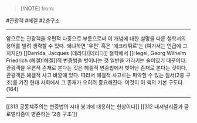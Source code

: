  > [!NOTE] from: 

#관광객 #헤겔 #2층구조 

--- 
앞으로는 관광객을  우편적 다중으로 부름으로써 이 개념에 대한 설명을 다른 철학서의 용어를 빌려 생략할 수 있다. 왜냐하면 '우편' 혹은 '에크리튀르'는 (여기서는 언급에 그치지만) [[Derrida, Jacques (데리다)|데리다]] 철학에서 [[Hegel, Georg Wilhelm Friedrich (헤겔)|헤겔]]적 변증법을 벗어나는 것 일반을 가리키는 술어였기 때문이다. 관광객을 우편적 존재로 본다는 것은 헤겔적 변증법에서 벗어난 존재로 본다는 것이다. 관광객은 헤겔적 사고 바깥에 있다. 따라서 헤겔적 사고로는 파악할 수 있는 질서(2층 구조)를 가진 현대 사회에서 그 존재가 오히려 중요해진다. 이것이 이 책의 기본 구도다. (164)


--- 
[[313 공동체주의는 변증법의 시대 붕괴에 대응하는 현상이다]]
[[312 내셔널리즘과 글로벌리즘이 병존하는 '2층 구조']]
